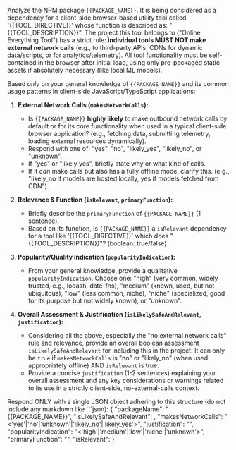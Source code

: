Analyze the NPM package `{{PACKAGE_NAME}}`. It is being considered as a dependency for a client-side browser-based utility tool called '{{TOOL_DIRECTIVE}}' whose function is described as: "{{TOOL_DESCRIPTION}}".
The project this tool belongs to ("Online Everything Tool") has a strict rule: **individual tools MUST NOT make external network calls** (e.g., to third-party APIs, CDNs for dynamic data/scripts, or for analytics/telemetry). All tool functionality must be self-contained in the browser after initial load, using only pre-packaged static assets if absolutely necessary (like local ML models).

Based _only_ on your general knowledge of `{{PACKAGE_NAME}}` and its common usage patterns in client-side JavaScript/TypeScript applications:

1.  **External Network Calls (`makesNetworkCalls`):**

    - Is `{{PACKAGE_NAME}}` **highly likely** to make outbound network calls by default or for its core functionality when used in a typical client-side browser application? (e.g., fetching data, submitting telemetry, loading external resources dynamically).
    - Respond with one of: "yes", "no", "likely_yes", "likely_no", or "unknown".
    - If "yes" or "likely_yes", briefly state why or what kind of calls.
    - If it _can_ make calls but also has a fully offline mode, clarify this. (e.g., "likely_no if models are hosted locally, yes if models fetched from CDN").

2.  **Relevance & Function (`isRelevant`, `primaryFunction`):**

    - Briefly describe the `primaryFunction` of `{{PACKAGE_NAME}}` (1 sentence).
    - Based on its function, is `{{PACKAGE_NAME}}` a `isRelevant` dependency for a tool like '{{TOOL_DIRECTIVE}}' which does "{{TOOL_DESCRIPTION}}"? (boolean: true/false)

3.  **Popularity/Quality Indication (`popularityIndication`):**

    - From your general knowledge, provide a qualitative `popularityIndication`. Choose one: "high" (very common, widely trusted, e.g., lodash, date-fns), "medium" (known, used, but not ubiquitous), "low" (less common, niche), "niche" (specialized, good for its purpose but not widely known), or "unknown".

4.  **Overall Assessment & Justification (`isLikelySafeAndRelevant`, `justification`):**
    - Considering all the above, especially the "no external network calls" rule and relevance, provide an overall boolean assessment `isLikelySafeAndRelevant` for including this in the project. It can only be `true` if `makesNetworkCalls` is "no" or "likely_no" (when used appropriately offline) AND `isRelevant` is true.
    - Provide a concise `justification` (1-2 sentences) explaining your overall assessment and any key considerations or warnings related to its use in a strictly client-side, no-external-calls context.

Respond ONLY with a single JSON object adhering to this structure (do not include any markdown like \`\`\`json):
{
"packageName": "{{PACKAGE_NAME}}",
"isLikelySafeAndRelevant": <boolean>,
"makesNetworkCalls": "<'yes'|'no'|'unknown'|'likely_no'|'likely_yes'>",
"justification": "<string>",
"popularityIndication": "<'high'|'medium'|'low'|'niche'|'unknown'>",
"primaryFunction": "<string>",
"isRelevant": <boolean>
}
